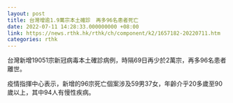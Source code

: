 ```yaml
---
layout: post
title: 台灣增逾1.9萬宗本土確診　再多96名患者死亡
date: 2022-07-11 14:28:33.000000000 +08:00
link: https://news.rthk.hk/rthk/ch/component/k2/1657182-20220711.htm
categories: rthk
---
```


台灣新增19051宗新冠病毒本土確診病例，時隔69日再少於2萬宗，再多96名患者離世。

疫情指揮中心表示，新增的96宗死亡個案涉及59男37女，年齡介乎20多歲至90歲以上，其中94人有慢性疾病。

